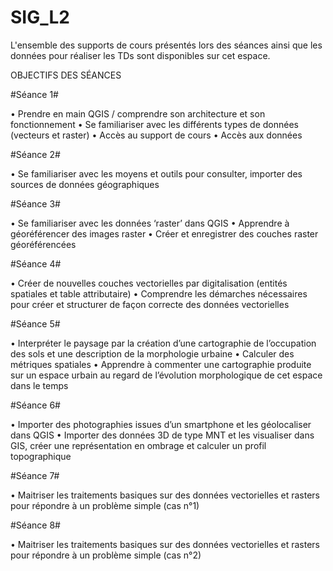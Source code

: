 # SIG_L2

L'ensemble des supports de cours présentés lors des séances ainsi que les données pour réaliser les TDs sont disponibles sur cet espace. 


OBJECTIFS DES SÉANCES

#Séance 1#

• Prendre en main QGIS / comprendre son architecture et son fonctionnement
• Se familiariser avec les différents types de données (vecteurs et raster)
• Accès au support de cours
• Accès aux données


#Séance 2#

• Se familiariser avec les moyens et outils pour consulter, importer des sources de données géographiques

#Séance 3#

• Se familiariser avec les données ‘raster’ dans QGIS
• Apprendre à géoréférencer des images raster
• Créer et enregistrer des couches raster géoréférencées

#Séance 4#

• Créer de nouvelles couches vectorielles par digitalisation (entités spatiales et table attributaire)
• Comprendre les démarches nécessaires pour créer et structurer de façon correcte des données vectorielles 

#Séance 5#

• Interpréter le paysage par la création d’une cartographie de l’occupation des sols et une description de la morphologie urbaine
• Calculer des métriques spatiales
• Apprendre à commenter une cartographie produite sur un espace urbain au regard de l’évolution morphologique de cet espace dans le temps

#Séance 6#

• Importer des photographies issues d’un smartphone et les géolocaliser dans QGIS
• Importer des données 3D de type MNT et les visualiser dans GIS, créer une représentation en ombrage et calculer un profil topographique

#Séance 7#

• Maitriser les traitements basiques sur des données vectorielles et rasters pour répondre à un problème simple (cas n°1)

#Séance 8#

• Maitriser les traitements basiques sur des données vectorielles et rasters pour répondre à un problème simple (cas n°2)


